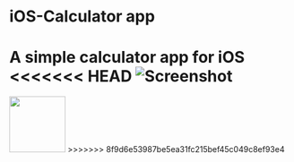 # iOS-Calculator app

A simple calculator app for iOS
<<<<<<< HEAD
![Screenshot](screenshot.png)
=======

 <img height='100' width='100' src='docs/Screenshot.png' />
>>>>>>> 8f9d6e53987be5ea31fc215bef45c049c8ef93e4
